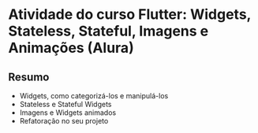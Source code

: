 # Atividade do curso Flutter: Widgets, Stateless, Stateful, Imagens e Animações (Alura)


## Resumo

- Widgets, como categorizá-los e manipulá-los
- Stateless e Stateful Widgets
- Imagens e Widgets animados 
- Refatoração no seu projeto

